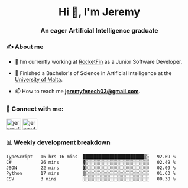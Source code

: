 <h1 align="center">Hi 👋, I'm Jeremy</h1>
<h3 align="center">An eager Artificial Intelligence graduate</h3>

<h3 align="left">✍ About me</h3>

- 🔭 I’m currently working at [RocketFin](https://rocketfin.co) as a Junior Software Developer.

- 🌱 Finished a Bachelor's of Science in Artificial Intelligence at the [University of Malta](https://www.linkedin.com/school/university-of-malta/).

- 📫 How to reach me **jeremyfenech03@gmail.com**.

<h3 align="left">🔗 Connect with me:</h3>
<p align="left">
<a href="https://linkedin.com/in/jeremyfenech" target="blank"><img align="center" src="https://raw.githubusercontent.com/rahuldkjain/github-profile-readme-generator/master/src/images/icons/Social/linked-in-alt.svg" alt="jeremyfenech" height="30" width="40" /></a>
<a href="https://www.leetcode.com/jeremyfen" target="blank"><img align="center" src="https://raw.githubusercontent.com/rahuldkjain/github-profile-readme-generator/master/src/images/icons/Social/leet-code.svg" alt="jeremyfen" height="30" width="40" /></a>
</p>


<h3 align="left">📊 Weekly development breakdown</h3>

<!--START_SECTION:waka-->

```txt
TypeScript   16 hrs 16 mins  ███████████████████████▒░   92.69 %
C#           26 mins         ▓░░░░░░░░░░░░░░░░░░░░░░░░   02.49 %
JSON         22 mins         ▓░░░░░░░░░░░░░░░░░░░░░░░░   02.09 %
Python       17 mins         ▒░░░░░░░░░░░░░░░░░░░░░░░░   01.63 %
CSV          3 mins          ░░░░░░░░░░░░░░░░░░░░░░░░░   00.38 %
```

<!--END_SECTION:waka-->
